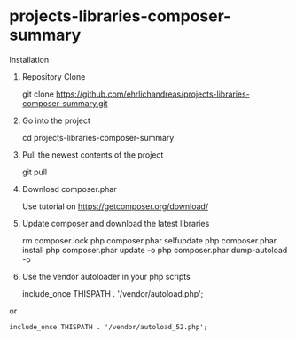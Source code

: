 projects-libraries-composer-summary
===================================

Installation

1) Repository Clone

	git clone https://github.com/ehrlichandreas/projects-libraries-composer-summary.git
	
2) Go into the project

	cd projects-libraries-composer-summary
	
3) Pull the newest contents of the project

	git pull

4) Download composer.phar

	Use tutorial on https://getcomposer.org/download/

5) Update composer and download the latest libraries

	rm composer.lock
	php composer.phar selfupdate
	php composer.phar install
	php composer.phar update -o
	php composer.phar dump-autoload -o

6) Use the vendor autoloader in your php scripts

	include_once THISPATH . '/vendor/autoload.php';
	
  or
	
	include_once THISPATH . '/vendor/autoload_52.php';
